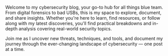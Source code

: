 Welcome to my cybersecurity blog, your go-to hub for all things blue team. From digital forensics to bad USBs, this is my space to explore, document, and share insights. Whether you're here to learn, find resources, or follow along with my latest discoveries, you'll find practical breakdowns and in-depth analysis covering real-world security topics.

Join me as I uncover new threats, techniques, and tools, and document my journey through the ever-changing landscape of cybersecurity — one post at a time.
